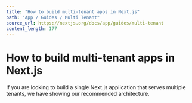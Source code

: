```yaml
---
title: "How to build multi-tenant apps in Next.js"
path: "App / Guides / Multi Tenant"
source_url: https://nextjs.org/docs/app/guides/multi-tenant
content_length: 177
---
```


# How to build multi-tenant apps in Next.js
If you are looking to build a single Next.js application that serves multiple tenants, we have showing our recommended architecture.

